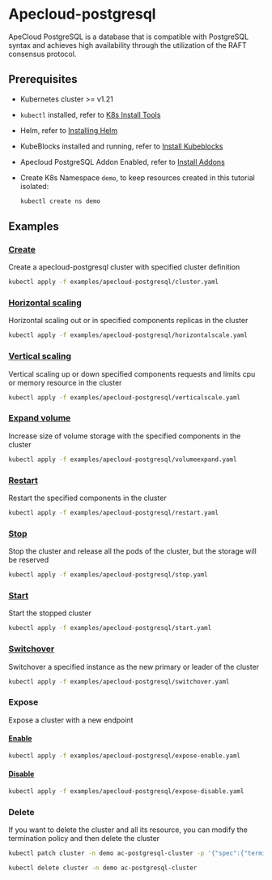 # Apecloud-postgresql

ApeCloud PostgreSQL is a database that is compatible with PostgreSQL syntax and achieves high availability
through the utilization of the RAFT consensus protocol.

## Prerequisites

- Kubernetes cluster >= v1.21
- `kubectl` installed, refer to [K8s Install Tools](https://kubernetes.io/docs/tasks/tools/)
- Helm, refer to [Installing Helm](https://helm.sh/docs/intro/install/)
- KubeBlocks installed and running, refer to [Install Kubeblocks](../docs/prerequisites.md)
- Apecloud PostgreSQL Addon Enabled, refer to [Install Addons](../docs/install-addon.md)
- Create K8s Namespace `demo`, to keep resources created in this tutorial isolated:

  ```bash
  kubectl create ns demo
  ```

## Examples

### [Create](cluster.yaml)

Create a apecloud-postgresql cluster with specified cluster definition

```bash
kubectl apply -f examples/apecloud-postgresql/cluster.yaml
```

### [Horizontal scaling](horizontalscale.yaml)

Horizontal scaling out or in specified components replicas in the cluster

```bash
kubectl apply -f examples/apecloud-postgresql/horizontalscale.yaml
```

### [Vertical scaling](verticalscale.yaml)

Vertical scaling up or down specified components requests and limits cpu or memory resource in the cluster

```bash
kubectl apply -f examples/apecloud-postgresql/verticalscale.yaml
```

### [Expand volume](volumeexpand.yaml)

Increase size of volume storage with the specified components in the cluster

```bash
kubectl apply -f examples/apecloud-postgresql/volumeexpand.yaml
```

### [Restart](restart.yaml)

Restart the specified components in the cluster

```bash
kubectl apply -f examples/apecloud-postgresql/restart.yaml
```

### [Stop](stop.yaml)

Stop the cluster and release all the pods of the cluster, but the storage will be reserved

```bash
kubectl apply -f examples/apecloud-postgresql/stop.yaml
```

### [Start](start.yaml)

Start the stopped cluster

```bash
kubectl apply -f examples/apecloud-postgresql/start.yaml
```

### [Switchover](switchover.yaml)

Switchover a specified instance as the new primary or leader of the cluster

```bash
kubectl apply -f examples/apecloud-postgresql/switchover.yaml
```

### Expose

Expose a cluster with a new endpoint

#### [Enable](expose-enable.yaml)

```bash
kubectl apply -f examples/apecloud-postgresql/expose-enable.yaml
```

#### [Disable](expose-disable.yaml)

```bash
kubectl apply -f examples/apecloud-postgresql/expose-disable.yaml
```

### Delete

If you want to delete the cluster and all its resource, you can modify the termination policy and then delete the cluster

```bash
kubectl patch cluster -n demo ac-postgresql-cluster -p '{"spec":{"terminationPolicy":"WipeOut"}}' --type="merge"

kubectl delete cluster -n demo ac-postgresql-cluster
```
